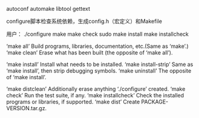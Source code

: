 autoconf automake libtool gettext


configure脚本检查系统依赖，生成config.h（宏定义）和Makefile


用户：
./configure
make
make check
sudo make install
make installcheck


‘make all’ Build programs, libraries, documentation, etc.(Same as ‘make’.)
‘make clean’ Erase what has been built (the opposite of ‘make all’).

‘make install’ Install what needs to be installed.
‘make install-strip’ Same as ‘make install’, then strip debugging symbols.
‘make uninstall’ The opposite of ‘make install’.

‘make distclean’ Additionally erase anything ‘./configure’ created.
‘make check’ Run the test suite, if any.
‘make installcheck’ Check the installed programs or libraries, if supported.
‘make dist’ Create PACKAGE-VERSION.tar.gz.